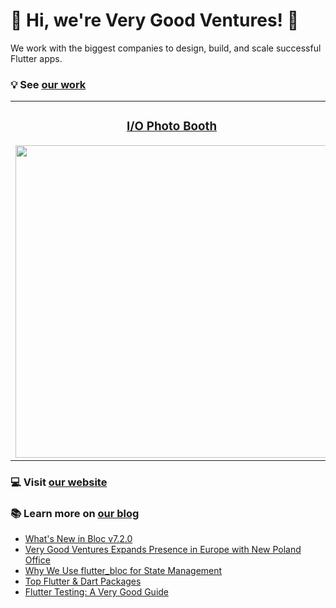 # 🦄 Hi, we're Very Good Ventures! 🦄

We work with the biggest companies to design, build, and scale successful Flutter apps.

### 💡 See [our work][success_stories]

<div style="text-align: center">
    <table>
        <tr>
            <td style="text-align: center">
                <h3 align="center"><a href="https://verygood.ventures/success-stories/i-o-photo-booth?utm_source=github&utm_medium=readme&utm_campaign=photobooth">I/O Photo Booth</a></h3>
                <a href="https://verygood.ventures/success-stories/i-o-photo-booth?utm_source=github&utm_medium=readme&utm_campaign=photobooth">
                    <img src="https://uploads-ssl.webflow.com/5ee12d8e99cde2e20255c16c/60db81f0947f4b281d813a48_photo%20booth%20main.png" width="500"/>
                </a>
            </td>            
            <td style="text-align: center">
                <h3 align="center"><a href="https://verygood.ventures/success-stories/betterment?utm_source=github&utm_medium=readme&utm_campaign=betterment">Betterment</a></h3>
                <a href="https://verygood.ventures/success-stories/betterment?utm_source=github&utm_medium=readme&utm_campaign=betterment">
                    <img src="https://uploads-ssl.webflow.com/5ee12d8e99cde2e20255c16c/60808fe04994f8033e5f067e_Betterment%20Success.png" width="500"/>
                </a>
            </td>
        </tr>
    </table>
</div>

### 💻 Visit [our website][vgv_website]

### 📚 Learn more on [our blog][vgv_blog]
- [What's New in Bloc v7.2.0][bloc_7_2]
- [Very Good Ventures Expands Presence in Europe with New Poland Office][poland_blog]
- [Why We Use flutter_bloc for State Management][why_bloc]
- [Top Flutter & Dart Packages][top_packages]
- [Flutter Testing: A Very Good Guide][flutter_testing]

[success_stories]: https://verygood.ventures/success-stories
[vgv_website]: https://verygood.ventures/
[bloc_7_2]: https://verygood.ventures/blog/whats-new-in-bloc-v7-2-0?utm_source=github&utm_medium=readme&utm_campaign=vgvreadme_bloc_7_2
[poland_blog]: https://verygood.ventures/blog/very-good-ventures-expands-to-poland?utm_source=github&utm_medium=readme&utm_campaign=vgvreadme_poland
[why_bloc]: https://verygood.ventures/blog/why-we-use-flutter-bloc?utm_source=github&utm_medium=readme&utm_campaign=vgvreadme_why_bloc
[top_packages]: https://verygood.ventures/blog/top-flutter-dart-packages?utm_source=github&utm_medium=readme&utm_campaign=vgvreadme_top_packages
[flutter_testing]:  https://verygood.ventures/blog/guide-to-flutter-testing?utm_source=github&utm_medium=readme&utm_campaign=vgvreadme_testing_guide
[vgv_blog]: https://verygood.ventures/blog?utm_source=github&utm_medium=readme&utm_campaign=vgvreadme_blog

